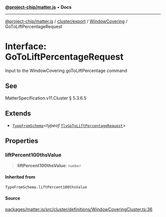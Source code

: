 [**@project-chip/matter.js**](../../../../../README.md) • **Docs**

***

[@project-chip/matter.js](../../../../../modules.md) / [cluster/export](../../../README.md) / [WindowCovering](../README.md) / GoToLiftPercentageRequest

# Interface: GoToLiftPercentageRequest

Input to the WindowCovering goToLiftPercentage command

## See

MatterSpecification.v11.Cluster § 5.3.6.5

## Extends

- [`TypeFromSchema`](../../../../../tlv/export/README.md#typefromschemas)\<*typeof* [`TlvGoToLiftPercentageRequest`](../README.md#tlvgotoliftpercentagerequest)\>

## Properties

### liftPercent100thsValue

> **liftPercent100thsValue**: `number`

#### Inherited from

`TypeFromSchema.liftPercent100thsValue`

#### Source

[packages/matter.js/src/cluster/definitions/WindowCoveringCluster.ts:36](https://github.com/project-chip/matter.js/blob/7a8cbb56b87d4ccf34bec5a9a95ab40a1711324f/packages/matter.js/src/cluster/definitions/WindowCoveringCluster.ts#L36)
